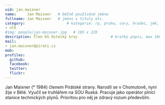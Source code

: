 ```yaml
---
uid: jan.maixner
name:     Jan Maixner  	# běžně používáné jméno
fullname: Jan Maixner  	# jméno s tituly etc.
category:                 	# kategorie: rp, praha, vary, hradec, jmk, senat
- ulk
#img: people/jan-maixner.jpg   # 165 x 220
description: Člen KS Ústecký kraj            	# kratký popis, max 160 znaků
mail:
- jan.maixner@pirati.cz
mob:			  
profiles:
  github:                 
  facebook: 		  
  twitter: 		  
  flickr:     		
---
```


Jan Maixner (* 1984) členem Pirátské strany. Narodil se v Chomutově, nyní žije v Bělé. Vyučil se truhlářem na SOU Ruská. Pracuje jako operátor plnící stanice technických plynů. Prioritou pro něj je zdravý rozum především. 
